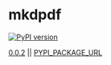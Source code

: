 # mkdpdf

[![PyPI version](https://badge.fury.io/py/mkdpdf.svg)](https://pypi.org/project/mkdpdf/)

[0.0.2](https://gitlab.com/lgensinger/mkdpdf/-/tags) || [PYPI_PACKAGE_URL](PYPI_PACKAGE_URL)
